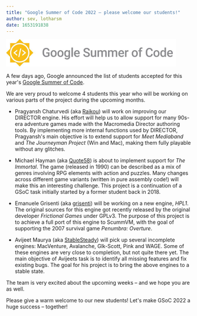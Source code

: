 ```yaml
---
title: "Google Summer of Code 2022 – please welcome our students!"
author: sev, lotharsm
date: 1653191838
---
```


![GSoC Logo](/data/news/GSoC2016Logo.png)

A few days ago, Google announced the list of students accepted for this year's [Google Summer of Code](https://summerofcode.withgoogle.com/).

We are very proud to welcome 4 students this year who will be working on various parts of the project during the upcoming months.

* Pragyansh Chaturvedi (aka [Raikou](https://blogs.scummvm.org/raikou/)) will work on improving our DIRECTOR engine. His effort will help us to allow support for many 90s-era adventure games made with the Macromedia Director authoring tools. By implementing more internal functions used by DIRECTOR, Pragyansh's main objective is to extend support for _Meet Mediaband_ and _The Journeyman Project_ (Win and Mac), making them fully playable without any glitches.

* Michael Hayman (aka [Quote58](https://blogs.scummvm.org/quote58/)) is about to implement support for _The Immortal_. The game (released in 1990) can be described as a mix of genres involving RPG elements with action and puzzles. Many changes across different game variants (written in pure assembly code!) will make this an interesting challenge. This project is a continuation of a GSoC task initially started by a former student back in 2018.

* Emanuele Grisenti (aka [grisenti](https://blogs.scummvm.org/grisenti/)) will be working on a new engine, _HPL1_. The original sources for this engine got recently released by the original developer _Frictional Games_ under GPLv3. The purpose of this project is to achieve a full port of this engine to ScummVM, with the goal of supporting the 2007 survival game _Penumbra: Overture_.

* Avijeet Maurya (aka [StableSteady](https://blogs.scummvm.org/stablesteady/)) will pick up several incomplete engines: MacVenture, Avalanche, Glk-Scott, Pink and WAGE. Some of these engines are very close to completion, but not quite there yet. The main objective of Avijeets task is to identify all missing features and fix existing bugs. The goal for his project is to bring the above engines to a stable state.

The team is very excited about the upcoming weeks – and we hope you are as well.

Please give a warm welcome to our new students! Let's make GSoC 2022 a huge success – together!

